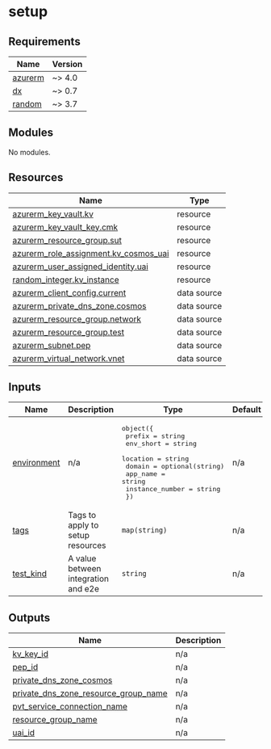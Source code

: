 # setup

<!-- BEGIN_TF_DOCS -->
## Requirements

| Name | Version |
|------|---------|
| <a name="requirement_azurerm"></a> [azurerm](#requirement\_azurerm) | ~> 4.0 |
| <a name="requirement_dx"></a> [dx](#requirement\_dx) | ~> 0.7 |
| <a name="requirement_random"></a> [random](#requirement\_random) | ~> 3.7 |

## Modules

No modules.

## Resources

| Name | Type |
|------|------|
| [azurerm_key_vault.kv](https://registry.terraform.io/providers/hashicorp/azurerm/latest/docs/resources/key_vault) | resource |
| [azurerm_key_vault_key.cmk](https://registry.terraform.io/providers/hashicorp/azurerm/latest/docs/resources/key_vault_key) | resource |
| [azurerm_resource_group.sut](https://registry.terraform.io/providers/hashicorp/azurerm/latest/docs/resources/resource_group) | resource |
| [azurerm_role_assignment.kv_cosmos_uai](https://registry.terraform.io/providers/hashicorp/azurerm/latest/docs/resources/role_assignment) | resource |
| [azurerm_user_assigned_identity.uai](https://registry.terraform.io/providers/hashicorp/azurerm/latest/docs/resources/user_assigned_identity) | resource |
| [random_integer.kv_instance](https://registry.terraform.io/providers/hashicorp/random/latest/docs/resources/integer) | resource |
| [azurerm_client_config.current](https://registry.terraform.io/providers/hashicorp/azurerm/latest/docs/data-sources/client_config) | data source |
| [azurerm_private_dns_zone.cosmos](https://registry.terraform.io/providers/hashicorp/azurerm/latest/docs/data-sources/private_dns_zone) | data source |
| [azurerm_resource_group.network](https://registry.terraform.io/providers/hashicorp/azurerm/latest/docs/data-sources/resource_group) | data source |
| [azurerm_resource_group.test](https://registry.terraform.io/providers/hashicorp/azurerm/latest/docs/data-sources/resource_group) | data source |
| [azurerm_subnet.pep](https://registry.terraform.io/providers/hashicorp/azurerm/latest/docs/data-sources/subnet) | data source |
| [azurerm_virtual_network.vnet](https://registry.terraform.io/providers/hashicorp/azurerm/latest/docs/data-sources/virtual_network) | data source |

## Inputs

| Name | Description | Type | Default | Required |
|------|-------------|------|---------|:--------:|
| <a name="input_environment"></a> [environment](#input\_environment) | n/a | <pre>object({<br/>    prefix          = string<br/>    env_short       = string<br/>    location        = string<br/>    domain          = optional(string)<br/>    app_name        = string<br/>    instance_number = string<br/>  })</pre> | n/a | yes |
| <a name="input_tags"></a> [tags](#input\_tags) | Tags to apply to setup resources | `map(string)` | n/a | yes |
| <a name="input_test_kind"></a> [test\_kind](#input\_test\_kind) | A value between integration and e2e | `string` | n/a | yes |

## Outputs

| Name | Description |
|------|-------------|
| <a name="output_kv_key_id"></a> [kv\_key\_id](#output\_kv\_key\_id) | n/a |
| <a name="output_pep_id"></a> [pep\_id](#output\_pep\_id) | n/a |
| <a name="output_private_dns_zone_cosmos"></a> [private\_dns\_zone\_cosmos](#output\_private\_dns\_zone\_cosmos) | n/a |
| <a name="output_private_dns_zone_resource_group_name"></a> [private\_dns\_zone\_resource\_group\_name](#output\_private\_dns\_zone\_resource\_group\_name) | n/a |
| <a name="output_pvt_service_connection_name"></a> [pvt\_service\_connection\_name](#output\_pvt\_service\_connection\_name) | n/a |
| <a name="output_resource_group_name"></a> [resource\_group\_name](#output\_resource\_group\_name) | n/a |
| <a name="output_uai_id"></a> [uai\_id](#output\_uai\_id) | n/a |
<!-- END_TF_DOCS -->
